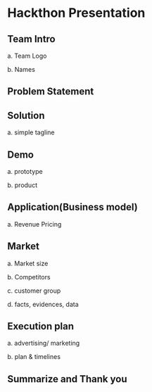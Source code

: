 Hackthon Presentation
===

Team Intro
---

a. Team Logo

b. Names

Problem Statement
---

Solution
---

a. simple tagline

Demo
---

a. prototype

b. product

Application(Business model)
---

a. Revenue Pricing
	
Market
---

a. Market size

b. Competitors

c. customer group

d. facts, evidences, data

Execution plan
---

a. advertising/ marketing

b. plan & timelines

Summarize and Thank you
---
